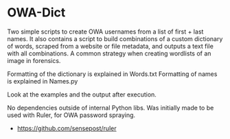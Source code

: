 # OWA-Dict
Two simple scripts to create OWA usernames from a list of first + last names. It also contains a script to build combinations of a custom dictionary of words, scraped from a website or file metadata, and outputs a text file with all combinations. A common strategy when creating wordlists of an image in forensics.

Formatting of the dictionary is explained in Words.txt
Formatting of names is explained in Names.py


Look at the examples and the output after execution.

No dependencies outside of internal Python libs. Was initially made to be used with Ruler, for OWA password spraying.
* https://github.com/sensepost/ruler
